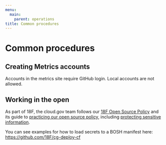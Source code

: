 ```yaml
---
menu:
  main:
    parent: operations
title: Common procedures
---
```


# Common procedures
## Creating Metrics accounts

Accounts in the metrics site require GitHub login. Local accounts are not allowed.

## Working in the open

As part of 18F, the cloud.gov team follows our [18F Open Source Policy](https://github.com/18F/open-source-policy/blob/master/policy.md) and its guide to [practicing our open source policy](https://github.com/18F/open-source-policy/blob/master/practice.md), including [protecting sensitive information](https://github.com/18F/open-source-policy/blob/master/practice.md#protecting-sensitive-information).

You can see examples for how to load secrets to a BOSH manifest here: https://github.com/18F/cg-deploy-cf
